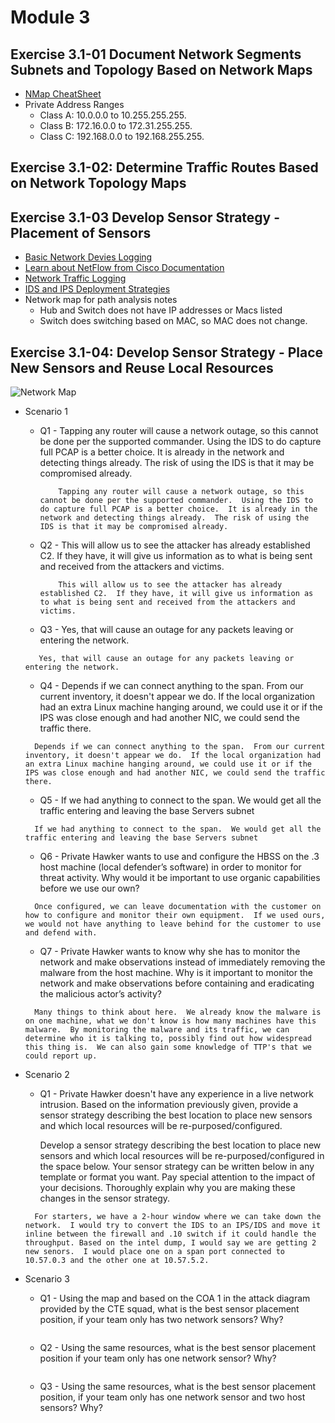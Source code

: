 # Module 3  

## Exercise 3.1-01 Document Network Segments  Subnets and Topology Based on Network Maps

* [NMap CheatSheet](https://highon.coffee/blog/nmap-cheat-sheet/)  
* Private Address Ranges
  * Class A: 10.0.0.0 to 10.255.255.255.
  * Class B: 172.16.0.0 to 172.31.255.255.
  * Class C: 192.168.0.0 to 192.168.255.255.

## Exercise 3.1-02: Determine Traffic Routes Based on Network Topology Maps


## Exercise 3.1-03 Develop Sensor Strategy - Placement of Sensors  

* [Basic Network Devies Logging](https://www.networkcomputing.com/networking/network-device-management-part-1-snmp-logging)  
* [Learn about NetFlow from Cisco Documentation](https://www.cisco.com/c/en/us/products/ios-nx-os-software/ios-netflow/index.html)  
* [Network Traffic Logging](https://sansorg.egnyte.com/dl/v8yKo67ANC)  
* [IDS and IPS Deployment Strategies](https://www.sans.org/white-papers/2143/)  
* Network map for path analysis notes
  * Hub and Switch does not have IP addresses or Macs listed
  * Switch does switching based on MAC, so MAC does not change.  

## Exercise 3.1-04: Develop Sensor Strategy - Place New Sensors and Reuse Local Resources  

![Network Map](./images/Mod3/E3.1-04/NetWorkMap-S1-S2)

* Scenario 1
  * Q1 - Tapping any router will cause a network outage, so this cannot be done per the supported commander.  Using the IDS to do capture full PCAP is a better choice.  It is already in the network and detecting things already.  The risk of using the IDS is that it may be compromised already.

    ```notes  
        Tapping any router will cause a network outage, so this cannot be done per the supported commander.  Using the IDS to do capture full PCAP is a better choice.  It is already in the network and detecting things already.  The risk of using the IDS is that it may be compromised already.
    ```  

  * Q2 - This will allow us to see the attacker has already established C2.  If they have, it will give us information as to what is being sent and received from the attackers and victims.

    ```notes
        This will allow us to see the attacker has already established C2.  If they have, it will give us information as to what is being sent and received from the attackers and victims.
    ```

  * Q3 - Yes, that will cause an outage for any packets leaving or entering the network.  

  ```notes
     Yes, that will cause an outage for any packets leaving or entering the network.
  ```

  * Q4 - Depends if we can connect anything to the span.  From our current inventory, it doesn't appear we do.  If the local organization had an extra Linux machine hanging around, we could use it or if the IPS was close enough and had another NIC, we could send the traffic there.  

  ```notes
    Depends if we can connect anything to the span.  From our current inventory, it doesn't appear we do.  If the local organization had an extra Linux machine hanging around, we could use it or if the IPS was close enough and had another NIC, we could send the traffic there.
  ```

  * Q5 - If we had anything to connect to the span.  We would get all the traffic entering and leaving the base Servers subnet  

  ```notes
    If we had anything to connect to the span.  We would get all the traffic entering and leaving the base Servers subnet
  ```

  * Q6 - Private Hawker wants to use and configure the HBSS on the .3 host machine (local defender’s software) in order to monitor for threat activity. Why would it be important to use organic capabilities before we use our own?  

  ```notes
    Once configured, we can leave documentation with the customer on how to configure and monitor their own equipment.  If we used ours, we would not have anything to leave behind for the customer to use and defend with.
  ```

  * Q7 - Private Hawker wants to know why she has to monitor the network and make observations instead of immediately removing the malware from the host machine. Why is it important to monitor the network and make observations before containing and eradicating the malicious actor’s activity?  

  ```notes
    Many things to think about here.  We already know the malware is on one machine, what we don't know is how many machines have this malware.  By monitoring the malware and its traffic, we can determine who it is talking to, possibly find out how widespread this thing is.  We can also gain some knowledge of TTP's that we could report up.
  ```

* Scenario 2  
  * Q1 - Private Hawker doesn't have any experience in a live network intrusion. Based on the information previously given, provide a sensor strategy describing the best location to place new sensors and which local resources will be re-purposed/configured.

    Develop a sensor strategy describing the best location to place new sensors and which local resources will be re-purposed/configured in the space below. Your sensor strategy can be written below in any template or format you want. Pay special attention to the impact of your decisions. Thoroughly explain why you are making these changes in the sensor strategy.

  ```notes
    For starters, we have a 2-hour window where we can take down the network.  I would try to convert the IDS to an IPS/IDS and move it inline between the firewall and .10 switch if it could handle the throughput. Based on the intel dump, I would say we are getting 2 new senors.  I would place one on a span port connected to 10.57.0.3 and the other one at 10.57.5.2.
  ```  

* Scenario 3  
  * Q1 - Using the map and based on the COA 1 in the attack diagram provided by the CTE squad, what is the best sensor placement position, if your team only has two network sensors? Why?

  ```notes

  ```

  * Q2 - Using the same resources, what is the best sensor placement position if your team only has one network sensor? Why?  

  ```notes

  ```

  * Q3 - Using the same resources, what is the best sensor placement position, if your team only has one network sensor and two host sensors? Why?

  ```notes

  ```
